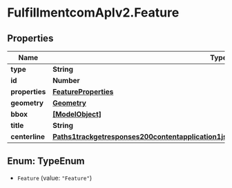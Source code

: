 # FulfillmentcomApIv2.Feature

## Properties
Name | Type | Description | Notes
------------ | ------------- | ------------- | -------------
**type** | **String** |  | 
**id** | **Number** |  | [optional] 
**properties** | [**FeatureProperties**](FeatureProperties.md) |  | 
**geometry** | [**Geometry**](Geometry.md) |  | 
**bbox** | [**[ModelObject]**](ModelObject.md) |  | [optional] 
**title** | **String** |  | [optional] 
**centerline** | [**Paths1trackgetresponses200contentapplication1jsonschemapropertiesoriginpropertiesgeometry**](Paths1trackgetresponses200contentapplication1jsonschemapropertiesoriginpropertiesgeometry.md) |  | [optional] 

<a name="TypeEnum"></a>
## Enum: TypeEnum

* `Feature` (value: `"Feature"`)

